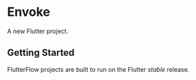 # Envoke

A new Flutter project.

## Getting Started

FlutterFlow projects are built to run on the Flutter _stable_ release.
